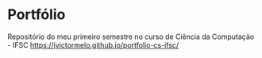 # Portfólio 
Repositório do meu primeiro semestre no curso de Ciência da Computação - IFSC https://jvictormelo.github.io/portfolio-cs-ifsc/
